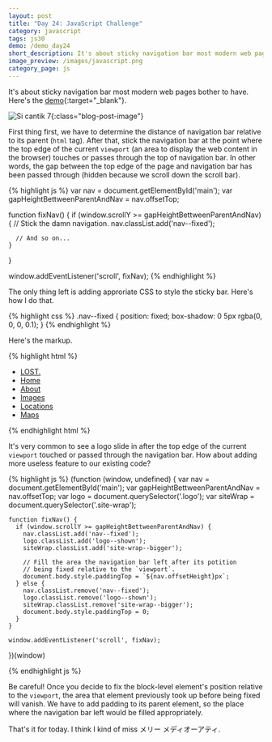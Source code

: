 ```yaml
---
layout: post
title: "Day 24: JavaScript Challenge"
category: javascript
tags: js30
demo: /demo_day24
short_description: It's about sticky navigation bar most modern web pages bother to have.
image_preview: /images/javascript.png
category_page: js
---
```


It's about sticky navigation bar most modern web pages bother to have. Here's the
[demo](/demo_day24){:target="_blank"}.

![Si cantik 7](https://i.imgur.com/TttfRII.jpg?1){:class="blog-post-image"}

First thing first, we have to determine the distance of navigation bar relative to
its parent (`html` tag). After that, stick the navigation bar at the point where the
top edge of the current `viewport` (an area to display the web content in the browser)
touches or passes through the top of navigation bar. In other words, the gap between
the top edge of the page and navigation bar has been passed through (hidden because we
scroll down the scroll bar).

{% highlight js %}
  var nav = document.getElementById('main');
  var gapHeightBettweenParentAndNav = nav.offsetTop;

  function fixNav() {
    if (window.scrollY >= gapHeightBettweenParentAndNav) {
      // Stick the damn navigation.
      nav.classList.add('nav--fixed');

      // And so on...
    }
  }

  window.addEventListener('scroll', fixNav);
{% endhighlight %}

The only thing left is adding approriate CSS to style the sticky bar.
Here's how I do that.


{% highlight css %}
  .nav--fixed {
    position: fixed;
    box-shadow: 0 5px rgba(0, 0, 0, 0.1);
  }
{% endhighlight %}

Here's the markup.

{% highlight html %}
  <nav id="main">
    <ul>
      <li class="logo"><a href="#">LOST.</a></li>
      <li><a href="#">Home</a></li>
      <li><a href="#">About</a></li>
      <li><a href="#">Images</a></li>
      <li><a href="#">Locations</a></li>
      <li><a href="#">Maps</a></li>
    </ul>
  </nav>
{% endhighlight html %}

It's very common to see a logo slide in after the top edge of the current `viewport` touched or
passed through the navigation bar. How about adding more useless feature to our existing code?

{% highlight js %}
  (function (window, undefined) {
    var nav = document.getElementById('main');
    var gapHeightBettweenParentAndNav = nav.offsetTop;
    var logo = document.querySelector('.logo');
    var siteWrap = document.querySelector('.site-wrap');

    function fixNav() {
      if (window.scrollY >= gapHeightBettweenParentAndNav) {
        nav.classList.add('nav--fixed');
        logo.classList.add('logo--shown');
        siteWrap.classList.add('site-wrap--bigger');

        // Fill the area the navigation bar left after its potition
        // being fixed relative to the `viewport`.
        document.body.style.paddingTop = `${nav.offsetHeight}px`;
      } else {
        nav.classList.remove('nav--fixed');
        logo.classList.remove('logo--shown');
        siteWrap.classList.remove('site-wrap--bigger');
        document.body.style.paddingTop = 0;
      }
    }

    window.addEventListener('scroll', fixNav);
  })(window)

{% endhighlight js %}

Be careful! Once you decide to fix the block-level element's position relative to the `viewport`, the area that element
previously took up before being fixed will vanish. We have to add padding to its parent element, so the
place where the navigation bar left would be filled appropriately.


That's it for today. I think I kind of miss メリー メディオーアティ.
